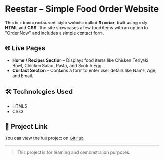 # Reestar – Simple Food Order Website

This is a basic restaurant-style website called **Reestar**, built using only **HTML** and **CSS**.
The site showcases a few food items with an option to "Order Now" and includes a simple contact form.

## 🌐 Live Pages

- **Home / Recipes Section** – Displays food items like Chicken Teriyaki Bowl, Chicken Salad, Pasta, and Scotch Egg.
- **Contact Section** – Contains a form to enter user details like Name, Age, and Email.

## 🛠️ Technologies Used

- HTML5
- CSS3

## 🔗 Project Link
You can view the full project on [GitHub](Link).

---

> This project is for learning and demonstration purposes.


